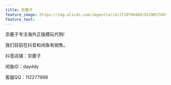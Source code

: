 ```yaml
---
title: 京鹿子
feature_image: https://img.alicdn.com/imgextra/i4/2710706468/O1CN017d4VvG1xeOV33vvOR_!!2710706468.jpg
feature_text:
---
```

<p>京鹿子专注海外正版模玩代购!</p>
<p>我们目前在抖音和闲鱼有销售。</p>
<p>抖音店铺：京鹿子</p>
<p>闲鱼ID：dayddy</p>
<p>客服QQ：112277998</p>
